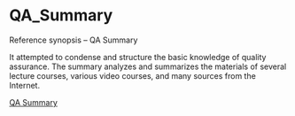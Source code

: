 # QA_Summary
Reference synopsis – QA Summary

It attempted to condense and structure the basic knowledge of quality assurance.
The summary analyzes and summarizes the materials of several lecture courses,
various video courses, and many sources from the Internet.

[QA Summary](https://github.com/Ochilnik/QA_Summary/blob/main/QA%20summary_2023_v1.2.pdf)
